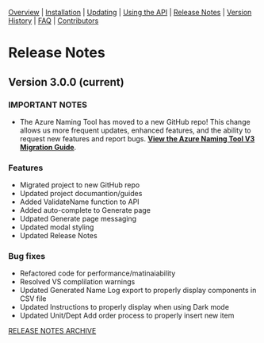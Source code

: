 [Overview](/README.md) | [Installation](/docs/INSTALLATION.md) | [Updating](/docs/UPDATING.md) | [Using the API](/docs/USINGTHEAPI.md) | [Release Notes](/RELEASENOTES.md) | [Version History](/docs/VERSIONHISTORY.md) | [FAQ](/docs/FAQ.md) | [Contributors](/docs/CONTRIBUTORS.md)

# Release Notes

## Version 3.0.0 (current)

### IMPORTANT NOTES
- The Azure Naming Tool has moved to a new GitHub repo! This change allows us more frequent updates, enhanced features, and the ability to request new features and report bugs. [**View the Azure Naming Tool V3 Migration Guide**](https://github.com/mspnp/AzureNamingTool/docs/V3REPOSITORYMIGRATION.md).

### Features
- Migrated project to new GitHub repo
- Updated project documantion/guides
- Added ValidateName function to API
- Added auto-complete to Generate page
- Udpated Generate page messaging
- Updated modal styling
- Updated Release Notes

### Bug fixes
- Refactored code for performance/matinaiability
- Resolved VS complilation warnings
- Updated Generated Name Log export to properly display components in CSV file
- Updated Instructions to properly display when using Dark mode
- Updated Unit/Dept Add order process to properly insert new item

[RELEASE NOTES ARCHIVE](/docs/RELEASENOTESARCHIVE.md)
